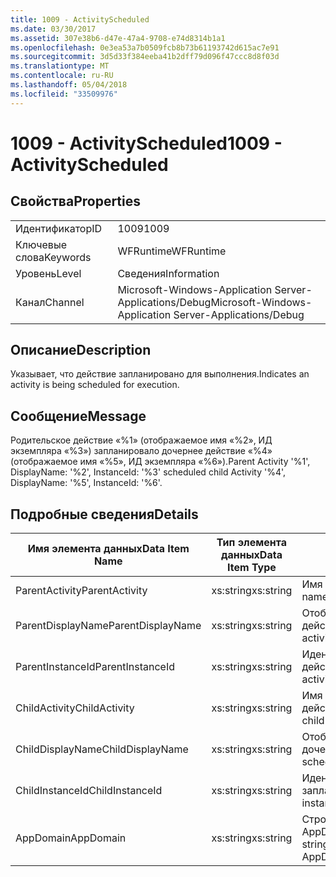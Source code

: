 ```yaml
---
title: 1009 - ActivityScheduled
ms.date: 03/30/2017
ms.assetid: 307e38b6-d47e-47a4-9708-e74d8314b1a1
ms.openlocfilehash: 0e3ea53a7b0509fcb8b73b61193742d615ac7e91
ms.sourcegitcommit: 3d5d33f384eeba41b2dff79d096f47ccc8d8f03d
ms.translationtype: MT
ms.contentlocale: ru-RU
ms.lasthandoff: 05/04/2018
ms.locfileid: "33509976"
---
```

# <a name="1009---activityscheduled"></a><span data-ttu-id="9981e-102">1009 - ActivityScheduled</span><span class="sxs-lookup"><span data-stu-id="9981e-102">1009 - ActivityScheduled</span></span>
## <a name="properties"></a><span data-ttu-id="9981e-103">Свойства</span><span class="sxs-lookup"><span data-stu-id="9981e-103">Properties</span></span>  
  
|||  
|-|-|  
|<span data-ttu-id="9981e-104">Идентификатор</span><span class="sxs-lookup"><span data-stu-id="9981e-104">ID</span></span>|<span data-ttu-id="9981e-105">1009</span><span class="sxs-lookup"><span data-stu-id="9981e-105">1009</span></span>|  
|<span data-ttu-id="9981e-106">Ключевые слова</span><span class="sxs-lookup"><span data-stu-id="9981e-106">Keywords</span></span>|<span data-ttu-id="9981e-107">WFRuntime</span><span class="sxs-lookup"><span data-stu-id="9981e-107">WFRuntime</span></span>|  
|<span data-ttu-id="9981e-108">Уровень</span><span class="sxs-lookup"><span data-stu-id="9981e-108">Level</span></span>|<span data-ttu-id="9981e-109">Сведения</span><span class="sxs-lookup"><span data-stu-id="9981e-109">Information</span></span>|  
|<span data-ttu-id="9981e-110">Канал</span><span class="sxs-lookup"><span data-stu-id="9981e-110">Channel</span></span>|<span data-ttu-id="9981e-111">Microsoft-Windows-Application Server-Applications/Debug</span><span class="sxs-lookup"><span data-stu-id="9981e-111">Microsoft-Windows-Application Server-Applications/Debug</span></span>|  
  
## <a name="description"></a><span data-ttu-id="9981e-112">Описание</span><span class="sxs-lookup"><span data-stu-id="9981e-112">Description</span></span>  
 <span data-ttu-id="9981e-113">Указывает, что действие запланировано для выполнения.</span><span class="sxs-lookup"><span data-stu-id="9981e-113">Indicates an activity is being scheduled for execution.</span></span>  
  
## <a name="message"></a><span data-ttu-id="9981e-114">Сообщение</span><span class="sxs-lookup"><span data-stu-id="9981e-114">Message</span></span>  
 <span data-ttu-id="9981e-115">Родительское действие «%1» (отображаемое имя «%2», ИД экземпляра «%3») запланировало дочернее действие «%4» (отображаемое имя «%5», ИД экземпляра «%6»).</span><span class="sxs-lookup"><span data-stu-id="9981e-115">Parent Activity '%1', DisplayName: '%2', InstanceId: '%3' scheduled child Activity '%4', DisplayName: '%5', InstanceId: '%6'.</span></span>  
  
## <a name="details"></a><span data-ttu-id="9981e-116">Подробные сведения</span><span class="sxs-lookup"><span data-stu-id="9981e-116">Details</span></span>  
  
|<span data-ttu-id="9981e-117">Имя элемента данных</span><span class="sxs-lookup"><span data-stu-id="9981e-117">Data Item Name</span></span>|<span data-ttu-id="9981e-118">Тип элемента данных</span><span class="sxs-lookup"><span data-stu-id="9981e-118">Data Item Type</span></span>|<span data-ttu-id="9981e-119">Описание</span><span class="sxs-lookup"><span data-stu-id="9981e-119">Description</span></span>|  
|--------------------|--------------------|-----------------|  
|<span data-ttu-id="9981e-120">ParentActivity</span><span class="sxs-lookup"><span data-stu-id="9981e-120">ParentActivity</span></span>|<span data-ttu-id="9981e-121">xs:string</span><span class="sxs-lookup"><span data-stu-id="9981e-121">xs:string</span></span>|<span data-ttu-id="9981e-122">Имя типа родительского действия.</span><span class="sxs-lookup"><span data-stu-id="9981e-122">The type name of the parent activity.</span></span>|  
|<span data-ttu-id="9981e-123">ParentDisplayName</span><span class="sxs-lookup"><span data-stu-id="9981e-123">ParentDisplayName</span></span>|<span data-ttu-id="9981e-124">xs:string</span><span class="sxs-lookup"><span data-stu-id="9981e-124">xs:string</span></span>|<span data-ttu-id="9981e-125">Отображаемое имя родительского действия.</span><span class="sxs-lookup"><span data-stu-id="9981e-125">The display name of the parent activity.</span></span>|  
|<span data-ttu-id="9981e-126">ParentInstanceId</span><span class="sxs-lookup"><span data-stu-id="9981e-126">ParentInstanceId</span></span>|<span data-ttu-id="9981e-127">xs:string</span><span class="sxs-lookup"><span data-stu-id="9981e-127">xs:string</span></span>|<span data-ttu-id="9981e-128">Идентификатор экземпляра родительского действия.</span><span class="sxs-lookup"><span data-stu-id="9981e-128">The instance id of the parent activity.</span></span>|  
|<span data-ttu-id="9981e-129">ChildActivity</span><span class="sxs-lookup"><span data-stu-id="9981e-129">ChildActivity</span></span>|<span data-ttu-id="9981e-130">xs:string</span><span class="sxs-lookup"><span data-stu-id="9981e-130">xs:string</span></span>|<span data-ttu-id="9981e-131">Имя типа запланированного дочернего действия.</span><span class="sxs-lookup"><span data-stu-id="9981e-131">The type name of the scheduled child activity.</span></span>|  
|<span data-ttu-id="9981e-132">ChildDisplayName</span><span class="sxs-lookup"><span data-stu-id="9981e-132">ChildDisplayName</span></span>|<span data-ttu-id="9981e-133">xs:string</span><span class="sxs-lookup"><span data-stu-id="9981e-133">xs:string</span></span>|<span data-ttu-id="9981e-134">Отображаемое имя запланированного дочернего действия.</span><span class="sxs-lookup"><span data-stu-id="9981e-134">The display name of the scheduled child activity.</span></span>|  
|<span data-ttu-id="9981e-135">ChildInstanceId</span><span class="sxs-lookup"><span data-stu-id="9981e-135">ChildInstanceId</span></span>|<span data-ttu-id="9981e-136">xs:string</span><span class="sxs-lookup"><span data-stu-id="9981e-136">xs:string</span></span>|<span data-ttu-id="9981e-137">Идентификатор экземпляра запланированного дочернего действия.</span><span class="sxs-lookup"><span data-stu-id="9981e-137">The instance id of the scheduled child activity.</span></span>|  
|<span data-ttu-id="9981e-138">AppDomain</span><span class="sxs-lookup"><span data-stu-id="9981e-138">AppDomain</span></span>|<span data-ttu-id="9981e-139">xs:string</span><span class="sxs-lookup"><span data-stu-id="9981e-139">xs:string</span></span>|<span data-ttu-id="9981e-140">Строка, возвращаемая AppDomain.CurrentDomain.FriendlyName.</span><span class="sxs-lookup"><span data-stu-id="9981e-140">The string returned by AppDomain.CurrentDomain.FriendlyName.</span></span>|
